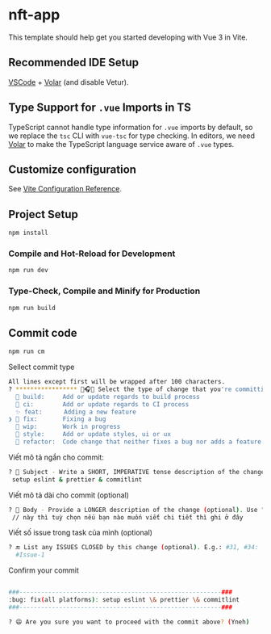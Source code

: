 # nft-app

This template should help get you started developing with Vue 3 in Vite.

## Recommended IDE Setup

[VSCode](https://code.visualstudio.com/) + [Volar](https://marketplace.visualstudio.com/items?itemName=Vue.volar) (and disable Vetur).

## Type Support for `.vue` Imports in TS

TypeScript cannot handle type information for `.vue` imports by default, so we replace the `tsc` CLI with `vue-tsc` for type checking. In editors, we need [Volar](https://marketplace.visualstudio.com/items?itemName=Vue.volar) to make the TypeScript language service aware of `.vue` types.

## Customize configuration

See [Vite Configuration Reference](https://vitejs.dev/config/).

## Project Setup

```sh
npm install
```

### Compile and Hot-Reload for Development

```sh
npm run dev
```

### Type-Check, Compile and Minify for Production

```sh
npm run build
```

## Commit code

```sh
npm run cm
```
Sellect commit type
```sh
All lines except first will be wrapped after 100 characters.
? ***************** 🎼🎧🎉 Select the type of change that you're committing *****************: 
  👷 build:     Add or update regards to build process 
  🐎 ci:        Add or update regards to CI process 
  ✨ feat:      Adding a new feature 
❯ 🐛 fix:       Fixing a bug 
  🚧 wip:       Work in progress 
  💄 style:     Add or update styles, ui or ux 
  🔨 refactor:  Code change that neither fixes a bug nor adds a feature 

```
Viết mô tả ngắn cho commit:
```sh
? 🔖 Subject - Write a SHORT, IMPERATIVE tense description of the change:
 setup eslint & prettier & commitlint

```
Viết mô tả dài cho commit (optional)
```sh
? 📝 Body - Provide a LONGER description of the change (optional). Use "|" to break new line:
 // này thì tuỳ chọn nếu bạn nào muốn viết chi tiết thì ghi ở đây

```
Viết số issue trong task của mình (optional)
```sh
? 🔚 List any ISSUES CLOSED by this change (optional). E.g.: #31, #34:
  #Issue-1

```

Confirm your commit
```sh

###--------------------------------------------------------###
:bug: fix(all platforms): setup eslint \& prettier \& commitlint
###--------------------------------------------------------###

? 😄 Are you sure you want to proceed with the commit above? (Yneh) 

```
